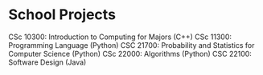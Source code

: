 # School Projects
CSc 10300: Introduction to Computing for Majors (C++)
CSc 11300: Programming Language (Python)
CSC 21700: Probability and Statistics for Computer Science (Python)
CSc 22000: Algorithms (Python)
CSC 22100: Software Design (Java)
